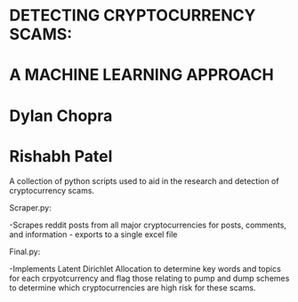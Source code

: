 # DETECTING CRYPTOCURRENCY SCAMS: 
# A MACHINE LEARNING APPROACH
# Dylan Chopra
# Rishabh Patel


A collection of python scripts used to aid in the research and detection of cryptocurrency scams. 

Scraper.py:

-Scrapes reddit posts from all major cryptocurrencies for posts, comments, and information - exports to a single excel file

Final.py:

-Implements Latent Dirichlet Allocation to determine key words and topics for each crpyotcurrency and flag those relating to pump and dump schemes
to determine which cryptocurrencies are high risk for these scams.
